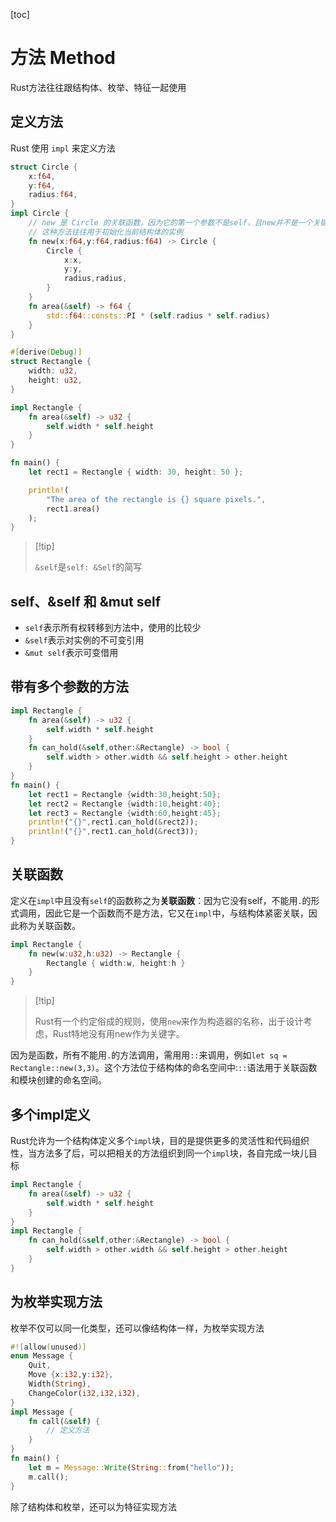 [toc]

# 方法 Method

Rust方法往往跟结构体、枚举、特征一起使用

## 定义方法

Rust 使用 `impl` 来定义方法

~~~ rust
struct Circle {
    x:f64,
    y:f64,
    radius:f64,
}
impl Circle {
    // new 是 Circle 的关联函数，因为它的第一个参数不是self，且new并不是一个关键字
    // 这种方法往往用于初始化当前结构体的实例
    fn new(x:f64,y:f64,radius:f64) -> Circle {
        Circle {
            x:x,
            y:y,
            radius,radius,
        }
    }
    fn area(&self) -> f64 {
        std::f64::consts::PI * (self.radius * self.radius)
    }
}
~~~

~~~ rust
#[derive(Debug)]
struct Rectangle {
    width: u32,
    height: u32,
}

impl Rectangle {
    fn area(&self) -> u32 {
        self.width * self.height
    }
}

fn main() {
    let rect1 = Rectangle { width: 30, height: 50 };

    println!(
        "The area of the rectangle is {} square pixels.",
        rect1.area()
    );
}
~~~

>   [!tip]
>
>   `&self`是`self: &Self`的简写

## self、&self 和 &mut self

*   `self`表示所有权转移到方法中，使用的比较少
*   `&self`表示对实例的不可变引用
*   `&mut self`表示可变借用

## 带有多个参数的方法

~~~ rust
impl Rectangle {
    fn area(&self) -> u32 {
        self.width * self.height
    }
    fn can_hold(&self,other:&Rectangle) -> bool {
        self.width > other.width && self.height > other.height
    }
}
fn main() {
    let rect1 = Rectangle {width:30,height:50};
    let rect2 = Rectangle {width:10,height:40};
    let rect3 = Rectangle {width:60,height:45};
    println!("{}",rect1.can_hold(&rect2));
    println!("{}",rect1.can_hold(&rect3));
}
~~~

## 关联函数

定义在`impl`中且没有`self`的函数称之为**关联函数**：因为它没有self，不能用`.`的形式调用，因此它是一个函数而不是方法，它又在`impl`中，与结构体紧密关联，因此称为关联函数。

~~~ rust
impl Rectangle {
    fn new(w:u32,h:u32) -> Rectangle {
        Rectangle { width:w, height:h }
    }
}
~~~

>   [!tip]
>
>   Rust有一个约定俗成的规则，使用`new`来作为构造器的名称，出于设计考虑，Rust特地没有用new作为关键字。

因为是函数，所有不能用`.`的方法调用，需用用`::`来调用，例如`let sq = Rectangle::new(3,3)`。这个方法位于结构体的命名空间中:`::`语法用于关联函数和模块创建的命名空间。

## 多个impl定义

Rust允许为一个结构体定义多个`impl`块，目的是提供更多的灵活性和代码组织性，当方法多了后，可以把相关的方法组织到同一个`impl`块，各自完成一块儿目标

~~~ rust
impl Rectangle {
    fn area(&self) -> u32 {
        self.width * self.height
    }
}
impl Rectangle {
    fn can_hold(&self,other:&Rectangle) -> bool {
        self.width > other.width && self.height > other.height
    }
}
~~~

## 为枚举实现方法

枚举不仅可以同一化类型，还可以像结构体一样，为枚举实现方法

~~~ rust
#![allow(unused)]
enum Message {
    Quit,
    Move {x:i32,y:i32},
    Width(String),
    ChangeColor(i32,i32,i32),
}
impl Message {
    fn call(&self) {
        // 定义方法
    }
}
fn main() {
	let m = Message::Write(String::from("hello"));
    m.call();
}
~~~

除了结构体和枚举，还可以为特征实现方法

